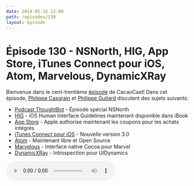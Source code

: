 ```yaml
---
date: 2014-05-16 12:00
path: /episodes/130
layout: Episode
---
```

# Épisode 130 - NSNorth, HIG, App Store, iTunes Connect pour iOS, Atom, Marvelous, DynamicXRay
<p>Bienvenue dans le cent-trentième <a href="https://cacaocast.com/media/cacaocast_130.m4a" title="CacaoCast Episode 130">épisode</a> de CacaoCast! Dans cet épisode, <a href="http://www.twitter.com/philippec" title="Philippe Casgrain sur Twitter">Philippe Casgrain</a> et <a href="http://www.twitter.com/philippeguitard" title="Philippe Guitard sur Twitter">Philippe Guitard</a> discutent des sujets suivants:</p>
<ul><li><a href="http://podcasts.thoughtbot.com/buildphase/38" title="Podcast ThoughtBot">Podcast ThoughtBot</a> - Épisode spécial NSNorth</li>
<li><a href="https://itunes.apple.com/us/book/ios-human-interface-guidelines/id877942287?mt=11" title="HIG">HIG</a> - iOS Human Interface Guidelines maintenant disponible dans iBook</li>
<li><a href="http://www.macrumors.com/2014/05/15/developers-promo-codes-in-app-purchase/" title="App Store">App Store</a> - Apple authorise maintenant les coupons pour les achats intégrés</li>
<li><a href="https://itunes.apple.com/ca/app/itunes-connect/id376771144?mt=8" title="iTunes Connect pour iOS">iTunes Connect pour iOS</a> - Nouvelle version 3.0</li>
<li><a href="https://github.com/blog/1831-atom-free-and-open-source-for-everyone" title="Atom">Atom</a> - Maintenant libre et Open Source</li>
<li><a href="https://github.com/rock-n-code/Marvelous" title="Marvelous">Marvelous</a> - Interface native Cocoa pour Marvel</li>
<li><a href="http://blog.chrismiles.info/2014/05/introducing-dynamicxray.html" title="DynamicXRay">DynamicXRay</a> - Introspection pour UIDynamics</li>
</ul>
<p><audio controls><source src="https://cacaocast.com/media/cacaocast_130.m4a" type="audio/mpeg"><source src="https://cacaocast.com/media/cacaocast_130.m4a" type="audio/mp4">Votre navigateur ne supporte pas l'élément audio / Your browser does not support the audio element.</audio></p>
